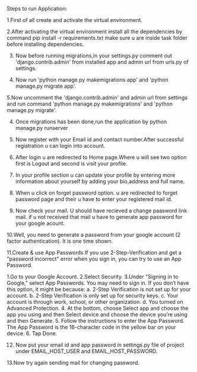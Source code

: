 Steps to run Application:

1.First of all create and activate the virtual environment.

2.After activating the virtual environment install all the dependencies by command pip install -r requirements.txt make sure u are inside task folder before installing dependencies.

3. Now before running migrations,in your settings.py comment out 'django.contrib.admin' from installed app and admin url from urls.py of settings.

4. Now run 'python manage.py makemigrations app' and 'python manage.py migrate app'.

5.Now uncomment the 'django.contrib.admin' and admin url from settings and run command 'python manage.py makemigrations' and 'python manage.py migrate'.

4. Once migrations has been done,run the application by python manage.py runserver

5. Now register with your Email id and contact number.After successful registration u can login into account.

6. After login u are redirected to Home page.Where u will see two option first is Logout and second is visit your profile.

7. In your profile section u can update your profile by entering more information about yourself by adding your bio,address and full name.

8. When u click on forget password option. u are redirected to forget password page and their u have to enter your registered mail id.

9. Now check your mail. U should have recieved a change paasword link mail. if u not received that mail u have to generate app password for your google acount.

10.Well, you need to generate a password from your google account (2 factor authentication). It is one time shown.

11.Create & use App Passwords
If you use 2-Step-Verification and get a "password incorrect" error when you sign in, you can try to use an App Password.

1.Go to your Google Account.
2.Select Security.
3.Under "Signing in to Google," select App Passwords. You may need to sign in. If you don’t have this option, it might be because:
  a. 2-Step Verification is not set up for your account.
  b. 2-Step Verification is only set up for security keys.
  c. Your account is through work, school, or other organization.
  d. You turned on Advanced Protection.
4. At the bottom, choose Select app and choose the app you using and then Select device and choose the device you’re using and then Generate.
5. Follow the instructions to enter the App Password. The App Password is the 16-character code in the yellow bar on your device.
6. Tap Done.

12. Now put your email id and app password in settings.py file of project under EMAIL_HOST_USER and EMAIL_HOST_PASSWORD.

13.Now try again sending mail for changing password.
